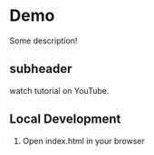 # Demo

Some description!

## subheader

watch tutorial on YouTube.

## Local Development

1. Open index.html in your browser
